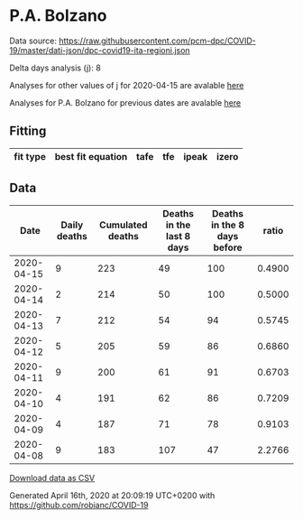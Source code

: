 # P.A. Bolzano

Data source: https://raw.githubusercontent.com/pcm-dpc/COVID-19/master/dati-json/dpc-covid19-ita-regioni.json

Delta days analysis (j): 8

Analyses for other values of j for 2020-04-15 are avalable [here](../2020-04-15/README.md)

Analyses for P.A. Bolzano for previous dates are avalable [here](../README.md)

## Fitting 
|fit type|best fit equation|tafe|tfe|ipeak|izero|
|-------|-----|--------|------|---|---|

## Data
|Date|Daily deaths|Cumulated deaths|Deaths in the last 8 days|Deaths in the 8 days before|ratio|
|----|----------|-----------|-------|--------------------|-----|
|2020-04-15|9|223|49|100|0.4900|
|2020-04-14|2|214|50|100|0.5000|
|2020-04-13|7|212|54|94|0.5745|
|2020-04-12|5|205|59|86|0.6860|
|2020-04-11|9|200|61|91|0.6703|
|2020-04-10|4|191|62|86|0.7209|
|2020-04-09|4|187|71|78|0.9103|
|2020-04-08|9|183|107|47|2.2766|

[Download data as CSV](COVID-19_p.a._bolzano_j8_2020-04-15.csv)

Generated April 16th, 2020 at 20:09:19 UTC+0200 with https://github.com/robianc/COVID-19
